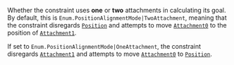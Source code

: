 Whether the constraint uses **one** or **two** attachments in calculating
its goal. By default, this is `Enum.PositionAlignmentMode|TwoAttachment`,
meaning that the constraint disregards
[`Position`](https://create.roblox.com/docs/reference/engine/classes/AlignPosition#Position) and attempts to move
[`Attachment0`](https://create.roblox.com/docs/reference/engine/classes/Constraint#Attachment0) to the position of
[`Attachment1`](https://create.roblox.com/docs/reference/engine/classes/Constraint#Attachment1).

If set to `Enum.PositionAlignmentMode|OneAttachment`, the constraint
disregards [`Attachment1`](https://create.roblox.com/docs/reference/engine/classes/Constraint#Attachment1) and attempts to move
[`Attachment0`](https://create.roblox.com/docs/reference/engine/classes/Constraint#Attachment0) to
[`Position`](https://create.roblox.com/docs/reference/engine/classes/AlignPosition#Position).